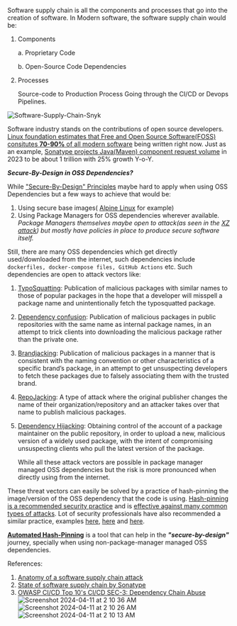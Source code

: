Software supply chain is all the components and processes that go into the creation of software. In Modern software, the software supply chain would be: 

1. Components
   
     a. Proprietary Code
   
     b. Open-Source Code Dependencies
   
3. Processes

     Source-code to Production Process Going through the CI/CD or Devops Pipelines.

![Software-Supply-Chain-Snyk](https://github.com/koalalab-inc/pinny/assets/149300820/c3c7d9c2-b203-4c6f-a255-1fb963b521bb)


Software industry stands on the contributions of open source developers. [Linux foundation estimates that Free and Open Source Software(FOSS) consitutes **70-90%** of all modern software](https://www.linuxfoundation.org/blog/blog/a-summary-of-census-ii-open-source-software-application-libraries-the-world-depends-on) being written right now. 
Just as an example, [Sonatype projects Java(Maven) component request volume](https://www.sonatype.com/state-of-the-software-supply-chain/open-source-supply-and-demand) in 2023 to be about 1 trillion with 25% growth Y-o-Y.

**_Secure-By-Design in OSS Dependencies?_**

While ["Secure-By-Design" Principles](https://github.com/koalalab-inc/pinny/blob/main/docs/securebydesign.md) maybe hard to apply when using OSS Dependencies but a few ways to achieve that would be:
1. Using secure base images( [Alpine Linux](https://www.alpinelinux.org/) for example)
2. Using Package Managers for OSS dependencies wherever available.
   _Package Managers themselves maybe open to attack(as seen in the [XZ attack](https://www.techrepublic.com/article/xz-backdoor-linux/)) but mostly have policies in place to produce secure software itself._

Still, there are many OSS dependencies which get directly used/downloaded from the internet, such dependencies include ```dockerfiles, docker-compose files, GitHub Actions``` etc.
Such dependencies are open to attack vectors like:

1. [TypoSquatting](https://owasp.org/www-project-top-10-ci-cd-security-risks/CICD-SEC-03-Dependency-Chain-Abuse): Publication of malicious packages with similar names to those of popular packages in the hope that a developer will misspell a package name and unintentionally fetch the typosquatted package.
2. [Dependency confusion](https://owasp.org/www-project-top-10-ci-cd-security-risks/CICD-SEC-03-Dependency-Chain-Abuse): Publication of malicious packages in public repositories with the same name as internal package names, in an attempt to trick clients into downloading the malicious package rather than the private one.
3. [Brandjacking](https://owasp.org/www-project-top-10-ci-cd-security-risks/CICD-SEC-03-Dependency-Chain-Abuse): Publication of malicious packages in a manner that is consistent with the naming convention or other characteristics of a specific brand’s package, in an attempt to get unsuspecting developers to fetch these packages due to falsely associating them with the trusted brand.
4. [RepoJacking](https://github.blog/2024-02-21-how-to-stay-safe-from-repo-jacking/): A type of attack where the original publisher changes the name of their organization/repository and an attacker takes over that name to publish malicious packages.
5. [Dependency Hijacking](https://owasp.org/www-project-top-10-ci-cd-security-risks/CICD-SEC-03-Dependency-Chain-Abuse): Obtaining control of the account of a package maintainer on the public repository, in order to upload a new, malicious version of a widely used package, with the intent of compromising unsuspecting clients who pull the latest version of the package.

   While all these attack vectors are possible in package manager managed OSS dependencies but the risk is more pronounced when directly using from the internet.

These threat vectors can easily be solved by a practice of hash-pinning the image/version of the OSS dependency that the code is using. [Hash-pinning is a recommended security practice](https://docs.github.com/en/actions/security-guides/security-hardening-for-github-actions#using-third-party-actions) and is [effective against many common types of attacks](https://www.paloaltonetworks.com/blog/prisma-cloud/unpinnable-actions-github-security/).
Lot of security professionals have also recommended a similar practice, examples [here](https://blog.rafaelgss.dev/why-you-should-pin-actions-by-commit-hash), [here](https://medium.com/ochrona/preventing-dependency-confusion-attacks-in-python-fa6058ac972f) and [here](https://michaelheap.com/ensure-github-actions-pinned-sha/).

[**Automated Hash-Pinning**](https://github.com/koalalab-inc/pinny) is a tool that can help in the _**"secure-by-design"**_ journey, specially when using non-package-manager managed OSS dependencies.





References:
1. [Anatomy of a software supply chain attack](https://www.technologydecisions.com.au/content/security/article/anatomy-of-a-supply-chain-software-attack-440028396)
2. [State of software supply chain by Sonatype](https://www.sonatype.com/state-of-the-software-supply-chain/open-source-supply-and-demand)
3. [OWASP CI/CD Top 10's CI/CD SEC-3: Dependency Chain Abuse](https://owasp.org/www-project-top-10-ci-cd-security-risks/CICD-SEC-03-Dependency-Chain-Abuse)
![Screenshot 2024-04-11 at 2 10 36 AM](https://github.com/koalalab-inc/pinny/assets/149300820/afcc5dd8-c214-4a3a-be37-6191276811fd)
![Screenshot 2024-04-11 at 2 10 26 AM](https://github.com/koalalab-inc/pinny/assets/149300820/49fa7169-84fe-473c-ba0e-5425a81b11d3)
![Screenshot 2024-04-11 at 2 10 13 AM](https://github.com/koalalab-inc/pinny/assets/149300820/1e96d166-f58c-4c58-a70d-bef13442f07e)
